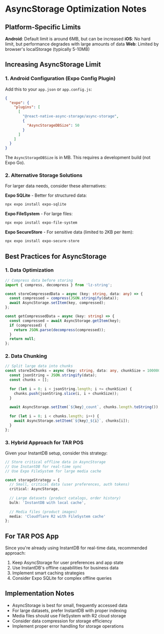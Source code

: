 # AsyncStorage Optimization Notes

## Platform-Specific Limits

**Android**: Default limit is around 6MB, but can be increased
**iOS**: No hard limit, but performance degrades with large amounts of data
**Web**: Limited by browser's localStorage (typically 5-10MB)

## Increasing AsyncStorage Limit

### 1. Android Configuration (Expo Config Plugin)

Add this to your `app.json` or `app.config.js`:

```json
{
  "expo": {
    "plugins": [
      [
        "@react-native-async-storage/async-storage",
        {
          "AsyncStorageDBSize": 50
        }
      ]
    ]
  }
}
```

The `AsyncStorageDBSize` is in MB. This requires a development build (not Expo Go).

### 2. Alternative Storage Solutions

For larger data needs, consider these alternatives:

**Expo SQLite** - Better for structured data:
```bash
npx expo install expo-sqlite
```

**Expo FileSystem** - For large files:
```bash
npx expo install expo-file-system
```

**Expo SecureStore** - For sensitive data (limited to 2KB per item):
```bash
npx expo install expo-secure-store
```

## Best Practices for AsyncStorage

### 1. Data Optimization
```typescript
// Compress data before storing
import { compress, decompress } from 'lz-string';

const storeCompressedData = async (key: string, data: any) => {
  const compressed = compress(JSON.stringify(data));
  await AsyncStorage.setItem(key, compressed);
};

const getCompressedData = async (key: string) => {
  const compressed = await AsyncStorage.getItem(key);
  if (compressed) {
    return JSON.parse(decompress(compressed));
  }
  return null;
};
```

### 2. Data Chunking
```typescript
// Split large data into chunks
const storeInChunks = async (key: string, data: any, chunkSize = 1000000) => {
  const jsonString = JSON.stringify(data);
  const chunks = [];
  
  for (let i = 0; i < jsonString.length; i += chunkSize) {
    chunks.push(jsonString.slice(i, i + chunkSize));
  }
  
  await AsyncStorage.setItem(`${key}_count`, chunks.length.toString());
  
  for (let i = 0; i < chunks.length; i++) {
    await AsyncStorage.setItem(`${key}_${i}`, chunks[i]);
  }
};
```

### 3. Hybrid Approach for TAR POS

Given your InstantDB setup, consider this strategy:

```typescript
// Store critical offline data in AsyncStorage
// Use InstantDB for real-time sync
// Use Expo FileSystem for large media cache

const storageStrategy = {
  // Small, critical data (user preferences, auth tokens)
  critical: AsyncStorage,
  
  // Large datasets (product catalogs, order history)
  bulk: 'InstantDB with local cache',
  
  // Media files (product images)
  media: 'Cloudflare R2 with FileSystem cache'
};
```

## For TAR POS App

Since you're already using InstantDB for real-time data, recommended approach:

1. Keep AsyncStorage for user preferences and app state
2. Use InstantDB's offline capabilities for business data
3. Implement smart caching strategies
4. Consider Expo SQLite for complex offline queries

## Implementation Notes

- AsyncStorage is best for small, frequently accessed data
- For large datasets, prefer InstantDB with proper indexing
- Media files should use FileSystem with R2 cloud storage
- Consider data compression for storage efficiency
- Implement proper error handling for storage operations
